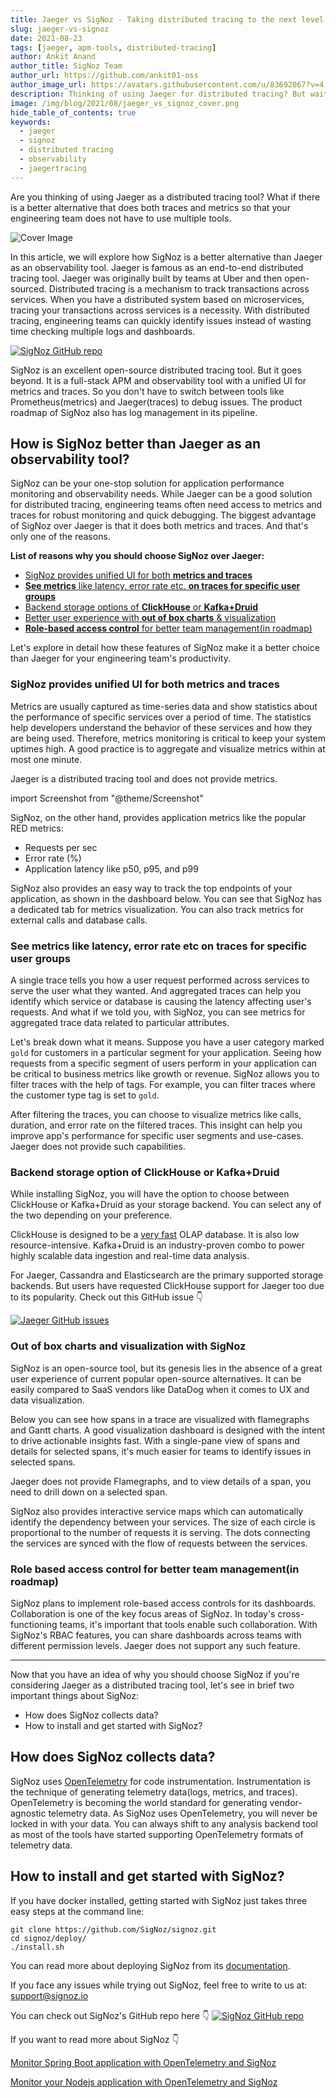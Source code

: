```yaml
---
title: Jaeger vs SigNoz - Taking distributed tracing to the next level
slug: jaeger-vs-signoz
date: 2021-08-23
tags: [jaeger, apm-tools, distributed-tracing]
author: Ankit Anand
author_title: SigNoz Team
author_url: https://github.com/ankit01-oss
author_image_url: https://avatars.githubusercontent.com/u/83692067?v=4
description: Thinking of using Jaeger for distributed tracing? But wait, there is a much better alternative. SigNoz provides advanced capabilities for distributed tracing along with metrics and ...
image: /img/blog/2021/08/jaeger_vs_signoz_cover.png
hide_table_of_contents: true
keywords:
  - jaeger
  - signoz
  - distributed tracing
  - observability
  - jaegertracing
---
```


Are you thinking of using Jaeger as a distributed tracing tool? What if there is a better alternative that does both traces and metrics so that your engineering team does not have to use multiple tools.

<!--truncate-->

![Cover Image](/img/blog/2021/08/jaeger_vs_signoz_cover.png)

In this article, we will explore how SigNoz is a better alternative than Jaeger as an observability tool. Jaeger is famous as an end-to-end distributed tracing tool. Jaeger was originally built by teams at Uber and then open-sourced. Distributed tracing is a mechanism to track transactions across services. When you have a distributed system based on microservices, tracing your transactions across services is a necessity. With distributed tracing, engineering teams can quickly identify issues instead of wasting time checking multiple logs and dashboards.

[![SigNoz GitHub repo](/img/blog/common/signoz_github.png)](https://github.com/SigNoz/signoz)

SigNoz is an excellent open-source distributed tracing tool. But it goes beyond. It is a full-stack APM and observability tool with a unified UI for metrics and traces. So you don't have to switch between tools like Prometheus(metrics) and Jaeger(traces) to debug issues. The product roadmap of SigNoz also has log management in its pipeline.

## How is SigNoz better than Jaeger as an observability tool?

SigNoz can be your one-stop solution for application performance monitoring and observability needs. While Jaeger can be a good solution for distributed tracing, engineering teams often need access to metrics and traces for robust monitoring and quick debugging. The biggest advantage of SigNoz over Jaeger is that it does both metrics and traces. And that's only one of the reasons.

**List of reasons why you should choose SigNoz over Jaeger:**

- [SigNoz provides unified UI for both **metrics and traces**](#signoz-provides-unified-ui-for-both-metrics-and-traces)
- [**See metrics** like latency, error rate etc. **on traces for specific user groups**](#see-metrics-like-latency-error-rate-etc-on-traces-for-specific-user-groups)
- [Backend storage options of **ClickHouse** or **Kafka+Druid**](#backend-storage-option-of-clickhouse-or-kafkadruid)
- [Better user experience with **out of box charts** & visualization](#out-of-box-charts-and-visualization-with-signoz)
- [**Role-based access control** for better team management(in roadmap)](#role-based-access-control-for-better-team-managementin-roadmap)

Let's explore in detail how these features of SigNoz make it a better choice than Jaeger for your engineering team's productivity.

### SigNoz provides unified UI for both metrics and traces

Metrics are usually captured as time-series data and show statistics about the performance of specific services over a period of time. The statistics help developers understand the behavior of these services and how they are being used. Therefore, metrics monitoring is critical to keep your system uptimes high. A good practice is to aggregate and visualize metrics within at most one minute.

Jaeger is a distributed tracing tool and does not provide metrics.

import Screenshot from "@theme/Screenshot"

<Screenshot
    alt="Jaeger UI for showing traces"
    height={500}
    src="/img/blog/2021/08/jaeger_ui-min.png"
    title="Jaeger UI showing services and corresponding traces"
    width={700}
/>

SigNoz, on the other hand, provides application metrics like the popular RED metrics:

- Requests per sec
- Error rate (%)
- Application latency like p50, p95, and p99

SigNoz also provides an easy way to track the top endpoints of your application, as shown in the dashboard below. You can see that SigNoz has a dedicated tab for metrics visualization. You can also track metrics for external calls and database calls.

<Screenshot
    alt="SigNoz UI"
    height={500}
    src="/img/blog/2021/08/signoz_ui-min.png"
    title="SigNoz UI showing application overview metrics like RPS, 50th/90th/99th Percentile latencies, and Error Rate"
    width={700}
/>

### See metrics like latency, error rate etc on traces for specific user groups

A single trace tells you how a user request performed across services to serve the user what they wanted. And aggregated traces can help you identify which service or database is causing the latency affecting user's requests. And what if we told you, with SigNoz, you can see metrics for aggregated trace data related to particular attributes.

Let's break down what it means. Suppose you have a user category marked `gold` for customers in a particular segment for your application. Seeing how requests from a specific segment of users perform in your application can be critical to business metrics like growth or revenue. SigNoz allows you to filter traces with the help of tags. For example, you can filter traces where the customer type tag is set to `gold`.

<Screenshot
    alt="SigNoz trace filters"
    height={500}
    src="/img/blog/2021/08/signoz_trace_filters-min.png"
    title="You can filter traces with tags in SigNoz traces dashboard"
    width={700}
/>

After filtering the traces, you can choose to visualize metrics like calls, duration, and error rate on the filtered traces. This insight can help you improve app's performance for specific user segments and use-cases. Jaeger does not provide such capabilities.

<Screenshot
    alt="See metrics of filtered traces"
    height={500}
    src="/img/blog/2021/08/sigNoz_metrics_for_traces-min.png"
    title="See metrics like number of calls, duration and error on filtered traces"
    width={700}
/>

### Backend storage option of ClickHouse or Kafka+Druid

While installing SigNoz, you will have the option to choose between ClickHouse or Kafka+Druid as your storage backend. You can select any of the two depending on your preference.

<Screenshot
    alt="Technical architecture of SigNoz with ClickHouse setup"
    height={500}
    src= "/img/blog/2021/08/SigNoz_architecture-min.png"
    title="Technical architecture of SigNoz with ClickHouse setup"
    width={700}
/>

ClickHouse is designed to be a [very fast](https://clickhouse.tech/docs/en/faq/general/why-clickhouse-is-so-fast/) OLAP database. It is also low resource-intensive. Kafka+Druid is an industry-proven combo to power highly scalable data ingestion and real-time data analysis.

For Jaeger, Cassandra and Elasticsearch are the primary supported storage backends. But users have requested ClickHouse support for Jaeger too due to its popularity. Check out this GitHub issue 👇

[![Jaeger GitHub issues](/img/blog/2021/08/jaeger_clickhouse_issue-min.png)](https://github.com/jaegertracing/jaeger/issues/1438)

### Out of box charts and visualization with SigNoz

SigNoz is an open-source tool, but its genesis lies in the absence of a great user experience of current popular open-source alternatives. It can be easily compared to SaaS vendors like DataDog when it comes to UX and data visualization.

Below you can see how spans in a trace are visualized with flamegraphs and Gantt charts. A good visualization dashboard is designed with the intent to drive actionable insights fast. With a single-pane view of spans and details for selected spans, it's much easier for teams to identify issues in selected spans.

<Screenshot
    alt="SigNoz flamegraphs"
    height={500}
    src= "/img/blog/2021/08/signoz_flamegraphs_gantt_charts-min.png"
    title="Spans of a trace visualized with the help of flamegraphs and gantt charts in SigNoz dashboard"
    width={700}
/>

Jaeger does not provide Flamegraphs, and to view details of a span, you need to drill down on a selected span.

<Screenshot
    alt="Jaeger gantt charts"
    height={500}
    src= "/img/blog/2021/08/jaeger_gantt_charts-min.png"
    title="Jaeger's UI showing  spans for selected traces"
    width={700}
/>

SigNoz also provides interactive service maps which can automatically identify the dependency between your services. The size of each circle is proportional to the number of requests it is serving. The dots connecting the services are synced with the flow of requests between the services.

<Screenshot
    alt="SigNoz service maps"
    height={500}
    src= "/img/blog/2021/08/signoz_service_maps-min.png"
    title="Interactive Service Maps shown on SigNoz dashboard"
    width={700}
/>

<Screenshot
    alt="Jaeger's dependency graph"
    height={500}
    src= "/img/blog/2021/08/jaeger_dependency_graph-min.png"
    title="Jaeger's dependency graph"
    width={700}
/>

### Role based access control for better team management(in roadmap)

SigNoz plans to implement role-based access controls for its dashboards. Collaboration is one of the key focus areas of SigNoz. In today's cross-functioning teams, it's important that tools enable such collaboration. With SigNoz's RBAC features, you can share dashboards across teams with different permission levels. Jaeger does not support any such feature.

---

Now that you have an idea of why you should choose SigNoz if you're considering Jaeger as a distributed tracing tool, let's see in brief two important things about SigNoz:

- How does SigNoz collects data?
- How to install and get started with SigNoz?

## How does SigNoz collects data?

SigNoz uses <a href = "https://opentelemetry.io/" rel="noopener noreferrer nofollow" target="_blank" >OpenTelemetry</a> for code instrumentation. Instrumentation is the technique of generating telemetry data(logs, metrics, and traces). OpenTelemetry is becoming the world standard for generating vendor-agnostic telemetry data. As SigNoz uses OpenTelemetry, you will never be locked in with your data. You can always shift to any analysis backend tool as most of the tools have started supporting OpenTelemetry formats of telemetry data.

## How to install and get started with SigNoz?

If you have docker installed, getting started with SigNoz just takes three easy steps at the command line:

```
git clone https://github.com/SigNoz/signoz.git
cd signoz/deploy/
./install.sh
```

You can read more about deploying SigNoz from its [documentation](https://signoz.io/docs/deployment/docker/).

If you face any issues while trying out SigNoz, feel free to write to us at: support@signoz.io

You can check out SigNoz's GitHub repo here 👇
[![SigNoz GitHub repo](/img/blog/common/signoz_github.png)](https://github.com/SigNoz/signoz)

If you want to read more about SigNoz 👇

[Monitor Spring Boot application with OpenTelemetry and SigNoz](https://signoz.io/blog/opentelemetry-spring-boot/)

[Monitor your Nodejs application with OpenTelemetry and SigNoz](https://signoz.io/opentelemetry/nodejs/)
